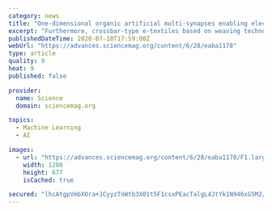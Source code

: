 ```yaml
---
category: news
title: "One-dimensional organic artificial multi-synapses enabling electronic textile neural network for wearable neuromorphic applications"
excerpt: "Furthermore, crossbar-type e-textiles based on weaving technology using a 1D fiber device are highly suitable for implementing artificial neural networks (ANNs) capable of efficient parallel signal processing and recognizing timely signal features."
publishedDateTime: 2020-07-10T17:59:00Z
webUrl: "https://advances.sciencemag.org/content/6/28/eaba1178"
type: article
quality: 9
heat: 9
published: false

provider:
  name: Science
  domain: sciencemag.org

topics:
  - Machine Learning
  - AI

images:
  - url: "https://advances.sciencemag.org/content/6/28/eaba1178/F1.large.jpg"
    width: 1280
    height: 677
    isCached: true

secured: "lhcAtgpVmbXOra+JCyyzTnWtb3X01t5F1csxPEacTalgL4JtYk1N946xG5M2/RpqWf22c679JT4E4xaXBDwH99f9cevyEtEUdesxDOWbKYaDSh4EDQ75+elBGvt7ZjqIhfHfsEoceyFSsP61ylwhSNp8KwP2tLwqXiFuxPPSYvm7fR9sdUJmxYN8B3/zPlHnRV+xeyNOZ357Kzn8eS0kLbMq/VqlMujuxGRpIhHOKpwZC88RrBEZVoW+hljcyeRA5o2M7pqt8KdLWVBIeptUKYJdHILInTXLk3ly3pRDJvfQsGFZqrGWkonhssDwNTvLv+OWkTTfElL/+JZlcNy52g==;H70nFzUHQ9A9SkaX+x11TA=="
---
```


